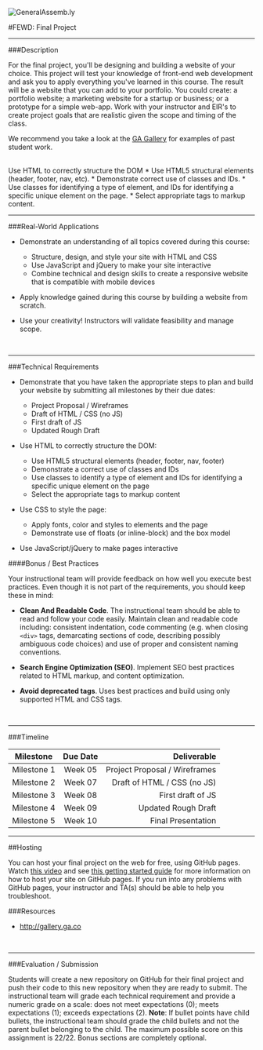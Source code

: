 ![GeneralAssemb.ly]("https://ga-dash.s3.amazonaws.com/production/assets/logo-9f88ae6c9c3871690e33280fcf557f33.png")

#FEWD: Final Project

---


###Description

For the final project, you'll be designing and building a website of your choice. This project will test your knowledge of front-end web development and ask you to apply everything you've learned in this course. The result will be a website that you can add to your portfolio.  You could create: a portfolio website; a marketing website for a startup or business; or a prototype for a simple web-app. Work with your instructor and EIR's to create project goals that are realistic given the scope and timing of the class.

We recommend you take a look at the [GA Gallery](http:/gallery.ga.co) for examples of past student work.

<br>
Use HTML to correctly structure the DOM
*	Use HTML5 structural elements (header, footer, nav, etc).
*	Demonstrate correct use of classes and IDs.
*	Use classes for identifying a type of element, and IDs for identifying a specific unique element on the page.
*	Select appropriate tags to markup content.


---


###Real-World Applications

- Demonstrate an understanding of all topics covered during this course:

  - Structure, design, and style your site with HTML and CSS
  - Use JavaScript and jQuery to make your site interactive
  - Combine technical and design skills to create a responsive website that is compatible with mobile devices

- Apply knowledge gained during this course by building a website from scratch.
- Use your creativity! Instructors will validate feasibility and manage scope.


<br>

---


###Technical Requirements

- Demonstrate that you have taken the appropriate steps to plan and build your website by submitting all milestones by their due dates:
  - Project Proposal / Wireframes
  - Draft of HTML / CSS (no JS)
  - First draft of JS
  - Updated Rough Draft

- Use HTML to correctly structure the DOM:
  - Use HTML5 structural elements (header, footer, nav, footer)
  - Demonstrate a correct use of classes and IDs
  - Use classes to identify a type of element and IDs for identifying a specific unique element on the page
  - Select the appropriate tags to markup content

- Use CSS to style the page:
  - Apply fonts, color and styles to elements and the page
  - Demonstrate use of floats (or inline-block) and the box model

- Use JavaScript/jQuery to make pages interactive


####Bonus / Best Practices

Your instructional team will provide feedback on how well you execute best practices. Even though it is not part of the requirements, you should keep these in mind:

- __Clean And Readable Code__. The instructional team should be able to read and follow your code easily.  Maintain clean and readable code including: consistent indentation, code commenting (e.g. when closing ```<div>``` tags, demarcating sections of code, describing possibly ambiguous code choices) and use of proper and consistent naming conventions.

- __Search Engine Optimization (SEO)__. Implement SEO best practices related to HTML markup, and content optimization.

- __Avoid deprecated tags__. Uses best practices and build using only supported HTML and CSS tags.

<br>

---

###Timeline

| Milestone        | Due Date           | Deliverable  |
| ------------- |:-------------:| -----:|
| Milestone 1 | Week 05 | Project Proposal / Wireframes |
| Milestone 2 | Week 07 | Draft of HTML / CSS (no JS) |
| Milestone 3 | Week 08 | First draft of JS |
| Milestone 4 | Week 09 | Updated Rough Draft |
| Milestone 5 | Week 10 | Final Presentation |

---

##Hosting

You can host your final project on the web for free, using GitHub pages. Watch [this video](https://generalassembly.wistia.com/medias/jn23v1hc93) and see [this getting started guide](Getting_Started_with_GitHub_Pages.pdf) for more information on how to host your site on GitHub pages. If you run into any problems with GitHub pages, your instructor and TA(s) should be able to help you troubleshoot.

###Resources


- http://gallery.ga.co


<br>

---

###Evaluation / Submission

Students will create a new repository on GitHub for their final project and push their code to this new repository when they are ready to submit. The instructional team will grade each technical requirement and provide a numeric grade on a scale: does not meet expectations (0); meets expectations (1); exceeds expectations (2).  **Note**: If bullet points have child bullets, the instructional team should grade the child bullets and not the parent bullet belonging to the child. The maximum possible score on this assignment is 22/22. Bonus sections are completely optional.
